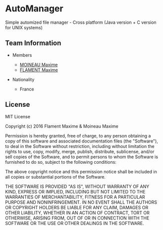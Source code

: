 # AutoManager
Simple automized file manager - Cross platform (Java version + C version for UNIX systems)

## Team Information

  * Members
    * [MOINEAU Maxime](mailto:maxime.moineau.dev@gmail.com)
    * [FLAMENT Maxime](mailto:maxime.flament@etu.unice.fr)
    
  * Nationality
    * France

## License

MIT License

Copyright (c) 2016 Flament Maxime & Moineau Maxime

Permission is hereby granted, free of charge, to any person obtaining a copy
of this software and associated documentation files (the "Software"), to deal
in the Software without restriction, including without limitation the rights
to use, copy, modify, merge, publish, distribute, sublicense, and/or sell
copies of the Software, and to permit persons to whom the Software is
furnished to do so, subject to the following conditions:

The above copyright notice and this permission notice shall be included in all
copies or substantial portions of the Software.

THE SOFTWARE IS PROVIDED "AS IS", WITHOUT WARRANTY OF ANY KIND, EXPRESS OR
IMPLIED, INCLUDING BUT NOT LIMITED TO THE WARRANTIES OF MERCHANTABILITY,
FITNESS FOR A PARTICULAR PURPOSE AND NONINFRINGEMENT. IN NO EVENT SHALL THE
AUTHORS OR COPYRIGHT HOLDERS BE LIABLE FOR ANY CLAIM, DAMAGES OR OTHER
LIABILITY, WHETHER IN AN ACTION OF CONTRACT, TORT OR OTHERWISE, ARISING FROM,
OUT OF OR IN CONNECTION WITH THE SOFTWARE OR THE USE OR OTHER DEALINGS IN THE
SOFTWARE.

